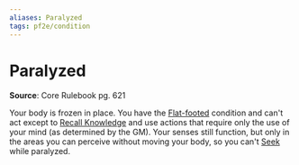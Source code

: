 ```yaml
---
aliases: Paralyzed
tags: pf2e/condition
---
```


# Paralyzed

**Source**: Core Rulebook pg. 621

Your body is frozen in place. You have the [Flat-footed](Flat-footed.md) condition and can't act except to [Recall Knowledge](../Rules/Actions/Recall%20Knowledge.md) and use actions that require only the use of your mind (as determined by the GM). Your senses still function, but only in the areas you can perceive without moving your body, so you can't [Seek](../Rules/Actions/Seek.md) while paralyzed.
